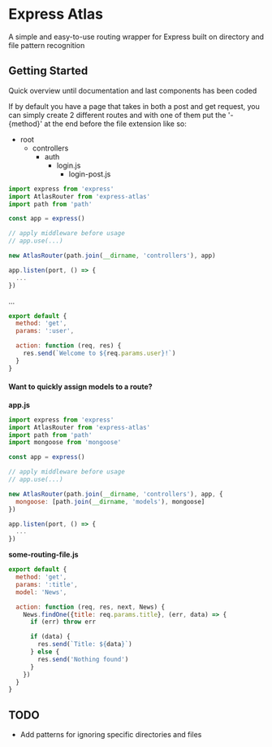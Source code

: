# Express Atlas

A simple and easy-to-use routing wrapper for Express built on directory and file pattern recognition

## Getting Started
Quick overview until documentation and last components has been coded

If by default you have a page that takes in both a post and get request, you can simply create 2 different routes and with one of them put the '-{method}' at the end before the file extension like so:
* root
  * controllers
    * auth
      * login.js
        * login-post.js

```javascript
import express from 'express'
import AtlasRouter from 'express-atlas'
import path from 'path'

const app = express()

// apply middleware before usage
// app.use(...)

new AtlasRouter(path.join(__dirname, 'controllers'), app)

app.listen(port, () => {
  ...
})
```
...
```javascript
export default {
  method: 'get',
  params: ':user',

  action: function (req, res) {
    res.send(`Welcome to ${req.params.user}!`)
  }
}
```

#### Want to quickly assign models to a route?
**app.js**
```javascript
import express from 'express'
import AtlasRouter from 'express-atlas'
import path from 'path'
import mongoose from 'mongoose'

const app = express()

// apply middleware before usage
// app.use(...)

new AtlasRouter(path.join(__dirname, 'controllers'), app, {
  mongoose: [path.join(__dirname, 'models'), mongoose]
})

app.listen(port, () => {
  ...
})
```

**some-routing-file.js**
```javascript
export default {
  method: 'get',
  params: ':title',
  model: 'News',

  action: function (req, res, next, News) {
    News.findOne({title: req.params.title}, (err, data) => {
      if (err) throw err

      if (data) {
        res.send(`Title: ${data}`)
      } else {
        res.send('Nothing found')
      }
    })
  }
}
```

## TODO
* Add patterns for ignoring specific directories and files
